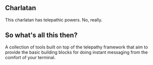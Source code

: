 ## Charlatan

This charlatan has telepathic powers.
No, really.

## So what's all this then?

A collection of tools built on top of the telepathy framework that aim to
provide the basic building blocks for doing instant messaging from the comfort
of your terminal.
